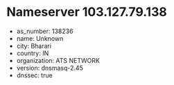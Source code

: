 # Nameserver 103.127.79.138

* as_number: 138236
* name: Unknown
* city: Bharari
* country: IN
* organization: ATS NETWORK
* version: dnsmasq-2.45
* dnssec: true
